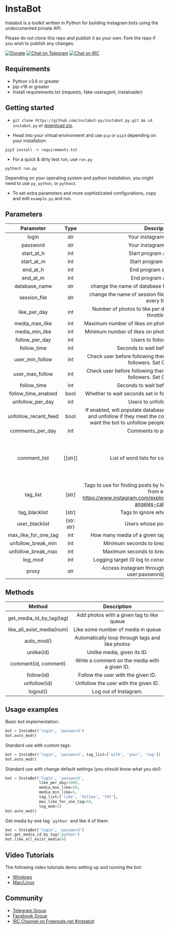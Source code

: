 # InstaBot

Instabot is a toolkit written in Python for building Instagram bots using the undocumented private API.

Please do not clone this repo and publish it as your own. Fork the repo if you wish to publish any changes.

[![Donate](https://img.shields.io/badge/PayPal-Donate%20to%20Author-blue.svg)](https://www.paypal.com/cgi-bin/webscr?cmd=_donations&business=7BMM6JGE73322&lc=US)
[![Chat on Telegram](https://img.shields.io/badge/Chat%20on-Telegram-brightgreen.svg)](https://t.me/joinchat/DYKH-0G_8hsDDoN_iE8ZlA)
[![Chat on IRC](https://img.shields.io/badge/Chat%20on%20IRC-freenode.net%23instabot-brightgreen.svg)](https://kiwiirc.com/nextclient/irc.freenode.net/?nick=insta?#instabot)


## Requirements

- Python v3.6 or greater
- pip v18 or greater
- Install requirements.txt (requests, fake-useragent, instaloader)

## Getting started

- `git clone https://github.com/instabot-py/instabot.py.git && cd instabot.py` or [download zip](https://github.com/instabot-py/instabot.py/archive/master.zip).

- Head into your virtual environment and use `pip` or `pip3` depending on your installation:
```
pip3 install -r requirements.txt
```

- For a quick & dirty test run, use `run.py`
```
python3 run.py
```
Depending on your operating system and python installation, you might need to use `py`, `python`, or `python3`.

- To set extra parameters and more sophisticated configurations, copy and edit `example.py` and run.


## Parameters
| Parameter            | Type|                Description                           |        Default value             |
|:--------------------:|:---:|:----------------------------------------------------:|:--------------------------------:|
| login                | str | Your instagram username                              |      |
| password             | str | Your instagram password                              |      |
| start\_at\_h         | int | Start program at the hour                            | 0    |
| start\_at\_m         | int | Start program at the min                             | 0    |
| end\_at\_h           | int | End program at the hour                              | 23   |
| end\_at\_m           | int | End program at the min                               | 59   |
| database\_name       | str | change the name of database file to use multiple account | "follows\_db.db"   |
| session\_file        | str | change the name of session file so to avoid having to login every time | "username.session"   |
| like_per_day         | int | Number of photos to like per day (over 1000 may cause throttling) | 1000 |
| media_max_like       | int | Maximum number of likes on photos to like (set to 0 to disable) | 0    |
| media_min_like       | int | Minimum number of likes on photos to like (set to 0 to disable) | 0    |
| follow_per_day       | int | Users to follow per day                              | 0    |
| follow_time          | int | Seconds to wait before unfollowing                   | 5 * 60 * 60 |
| user_min_follow      | int | Check user before following them if they have X minimum of followers. Set 0 to disable                   | 0 |
| user_max_follow      | int | Check user before following them if they have X maximum of followers. Set 0 to disable                   | 0 |
| follow_time          | int | Seconds to wait before unfollowing                   | 5 * 60 * 60 |
| follow_time_enabled  | bool| Whether to wait seconds set in follow_time before unfollowing | True |
| unfollow_per_day     | int | Users to unfollow per day                            | 0    |
| unfollow_recent_feed | bool| If enabled, will populate database with users from recent feed and unfollow if they meet the conditions. Disable if you only want the bot to unfollow people it has previously followed. | True |
| comments_per_day     | int | Comments to post per day                             | 0    |
| comment_list         | [[str]] | List of word lists for comment generation        | [['this', 'your'], ['photo', 'picture', 'pic', 'shot'], ['is', 'looks', 'is really'], ['great', 'super', 'good'], ['.', '...', '!', '!!']] |
| tag_list             | [str] | Tags to use for finding posts by hasthag or location(l:locationid from e.g. https://www.instagram.com/explore/locations/212999109/los-angeles-california/)                     | ['cat', 'car', 'dog', 'l:212999109'] |
| tag_blacklist        | [str] | Tags to ignore when liking posts                   | [] |
| user_blacklist       | {str: str} | Users whose posts to ignore                   | {} |
| max_like_for_one_tag | int | How many media of a given tag to like at once (out of 21) | 5 |
| unfollow_break_min   | int | Minimum seconds to break between unfollows           | 15 |
| unfollow_break_max   | int | Maximum seconds to break between unfollows           | 30 |
| log_mod              | int | Logging target (0 log to console, 1 log to file, 2 no log.) | 0 |
| proxy                | str | Access instagram through a proxy. (host:port or user:password@host:port) | |

## Methods
| Method | Description |
|:------:|:-----------:|
| get_media_id_by_tag(tag) | Add photos with a given tag to like queue |
| like_all_exist_media(num) | Like some number of media in queue |
| auto_mod() | Automatically loop through tags and like photos |
| unlike(id) | Unlike media, given its ID. |
| comment(id, comment) | Write a comment on the media with a given ID. |
| follow(id) | Follow the user with the given ID. |
| unfollow(id) | Unfollow the user with the given ID. |
| logout() | Log out of Instagram. |

## Usage examples
Basic bot implementation:
```py
bot = InstaBot('login', 'password')
bot.auto_mod()
```

Standard use with custom tags:
```py
bot = InstaBot('login', 'password', tag_list=['with', 'your', 'tag'])
bot.auto_mod()
```

Standard use with change default settings (you should know what you do!):
```py
bot = InstaBot('login', 'password',
               like_per_day=1000,
               media_max_like=50,
               media_min_like=5,
               tag_list=['like', 'follow', 'f4f'],
               max_like_for_one_tag=50,
               log_mod=1)
bot.auto_mod()
```

Get media by one tag `'python'` and like 4 of them:
```py
bot = InstaBot('login', 'password')
bot.get_media_id_by_tag('python')
bot.like_all_exist_media(4)
```

## Video Tutorials
The following video tutorials demo setting up and running the bot:
* [Windows](https://www.youtube.com/watch?v=V8P0UCrACA0)
* [Mac/Linux](https://www.youtube.com/watch?v=ASO-cZO6uqo)

## Community

- [Telegram Group](https://t.me/joinchat/DYKH-0G_8hsDDoN_iE8ZlA)
- [Facebook Group](https://www.facebook.com/groups/instabot/)
- [IRC Channel on Freenode.net #instabot](http://webchat.freenode.net?channels=%23instabot)
